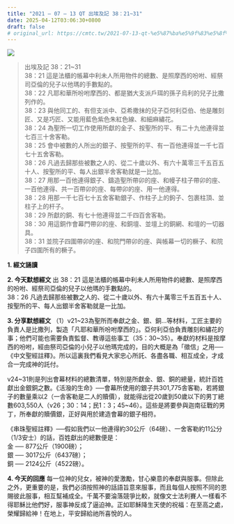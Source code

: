 ```yaml
---
title: "2021 – 07 – 13 QT 出埃及記 38：21~31"
date: 2025-04-12T03:06:30+0800
draft: false
# original_url: https://cmtc.tw/2021-07-13-qt-%e5%87%ba%e5%9f%83%e5%8f%8a%e8%a8%98-38%ef%bc%9a2131
---
```


![](/images/qt.jpg)
> 出埃及記 38：21\~31  
> 38：21 這是法櫃的帳幕中利未人所用物件的總數、是照摩西的吩咐、經祭司亞倫的兒子以他瑪的手數點的。  
> 38：22 凡耶和華所吩咐摩西的、都是猶大支派戶珥的孫子烏利的兒子比撒列作的。  
> 38：23 與他同工的、有但支派中、亞希撒抹的兒子亞何利亞伯、他是雕刻匠、又是巧匠、又能用藍色紫色朱紅色線、和細麻繡花。  
> 38：24 為聖所一切工作使用所獻的金子、按聖所的平、有二十九他連得並七百三十舍客勒。  
> 38：25 會中被數的人所出的銀子、按聖所的平、有一百他連得並一千七百七十五舍客勒。  
> 38：26 凡過去歸那些被數之人的、從二十歲以外、有六十萬零三千五百五十人、按聖所的平、每人出銀半舍客勒就是一比加。  
> 38：27 用那一百他連得銀子、鑄造聖所帶卯的座、和幔子柱子帶卯的座、一百他連得、共一百帶卯的座、每帶卯的座、用一他連得。  
> 38：28 用那一千七百七十五舍客勒銀子、作柱子上的鉤子、包裹柱頂、並柱子上的杆子。  
> 38：29 所獻的銅、有七十他連得並二千四百舍客勒。  
> 38：30 用這銅作會幕門帶卯的座、和銅壇、並壇上的銅網、和壇的一切器具。  
> 38：31 並院子四圍帶卯的座、和院門帶卯的座、與帳幕一切的橛子、和院子四圍所有的橛子。

**1. 經文誦讀**

**2.  今天默想經文**
出 38：21 這是法櫃的帳幕中利未人所用物件的總數、是照摩西的吩咐、經祭司亞倫的兒子以他瑪的手數點的。  
38：26 凡過去歸那些被數之人的、從二十歲以外、有六十萬零三千五百五十人、按聖所的平、每人出銀半舍客勒就是一比加。

**3. 分享默想經文**
（1）v21\~23為聖所而奉獻之金、銀、銅…等材料，工匠主要的負責人是比撒列，製造「凡耶和華所吩咐摩西的」。亞何利亞伯負責雕刻和繡花的事；他們可能也需要負責監督、教導這些事工（35：30\~35）。奉獻的材料是按摩西的吩咐，經由祭司亞倫的小兒子以他瑪完成的，目的大概是為「徵信」之用──《中文聖經註釋》。所以這裏我們看見大家忠心所託、各盡各職、相互成全，才成合一完成神的託付。

v24\~31則是列出會幕材料的總數清單，特別是所獻金、銀、銅的總量，統計百姓獻出金銀銅之數。《活潑的生命》──會幕所使用的銀子共301,775舎客勒，若將銀子的數量乘以2（一舎客勒是二人的贖價），就能得出從20歲到50歲以下的男丁總數603,550人（v26；30：14；民1：3；45\~46）。這些是將要參與迦南征戰的男丁，所奉獻的贖價銀，正好與用於建造會幕的銀子相符。

《串珠聖經註釋》──假如我們以一他連得約30公斤（64磅）、一舍客勒約11公分（1/3安士）的話，百姓獻出的總數便是：  
金 ── 877公斤（1900磅）；  
銀 ── 3017公斤（6437磅）；  
銅 ── 2124公斤（4522磅）。

**4. 今天的回應**
每一位神的兒女，被神的愛激勵，甘心樂意的奉獻與服事。但除此之外，更重要的是，我們必須按照神的話語旨意來服事，而且每個人按照不同的恩賜彼此服事，相互幫補成全。千萬不要淪落競爭比較，就像文士法利賽人一樣看不得耶穌比他們好，服事神反成了逼迫神。正如耶穌降生天使的祝福：在至高之處，榮耀歸給神！在地上，平安歸給祂所喜悅的人。
